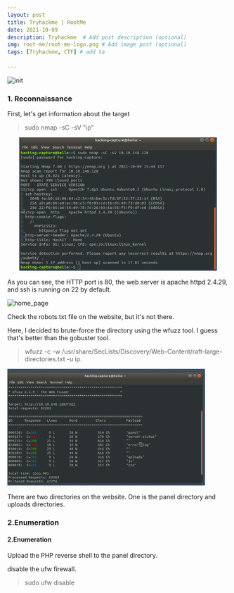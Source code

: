 ```yaml
---
layout: post
title: Tryhackme | RootMe
date: 2021-10-09
description: Tryhackme  # Add post description (optional)
img: root-me/root-me-logo.png # Add image post (optional)
tags: [Tryhackme, CTF] # add ta

---
```

 ![init]({{site.baseurl}}/assets/img/root-me/init.png)
   
### 1. Reconnaissance
 
 First, let's get information about the target
 
 > sudo nmap -sC -sV "ip"
 
 <p align="center">
<img src="/assets/img/root-me/nmap.png" width="450"/> 
 </p>
 
As you can see, the HTTP port is 80, the web server is apache httpd 2.4.29, and ssh is running on 22 by default.

 ![home_page]({{site.baseurl}}/assets/img/root-me/home-page.png )
 
Check the robots.txt file on the website, but it's not there.

Here, I decided to brute-force the directory using the wfuzz tool. I guess that's better than the gobuster tool.
 
 >  wfuzz -c -w /usr/share/SecLists/Discovery/Web-Content/raft-large-directories.txt -u ip.
 
 <img src="/assets/img/root-me/wfuzz.png" width="450"/>
 
 There are two directories on the website. One is the panel directory and uploads directories.


 ### 2.Enumeration
 
 #### 2.Enumeration
  
  Upload the PHP reverse shell to the panel directory.
  
disable the ufw firewall.
  > sudo ufw disable


